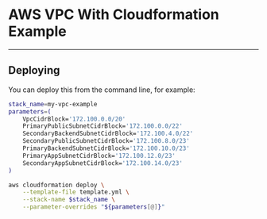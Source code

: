 # AWS VPC With Cloudformation Example

---

## Deploying

You can deploy this from the command line, for example:

```bash
stack_name=my-vpc-example
parameters=(
    VpcCidrBlock='172.100.0.0/20'
    PrimaryPublicSubnetCidrBlock='172.100.0.0/22'
    SecondaryBackendSubnetCidrBlock='172.100.4.0/22'
    SecondaryPublicSubnetCidrBlock='172.100.8.0/23'
    PrimaryBackendSubnetCidrBlock='172.100.10.0/23'
    PrimaryAppSubnetCidrBlock='172.100.12.0/23'
    SecondaryAppSubnetCidrBlock='172.100.14.0/23'
)

aws cloudformation deploy \
    --template-file template.yml \
    --stack-name $stack_name \
    --parameter-overrides "${parameters[@]}"
```
